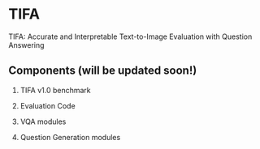 # TIFA
TIFA: Accurate and Interpretable Text-to-Image Evaluation with Question Answering

## Components (will be updated soon!)

1. TIFA v1.0 benchmark

2. Evaluation Code

3. VQA modules

4. Question Generation modules
